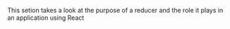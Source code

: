 This setion takes a look at the purpose of a reducer and the role it plays in an application using React
